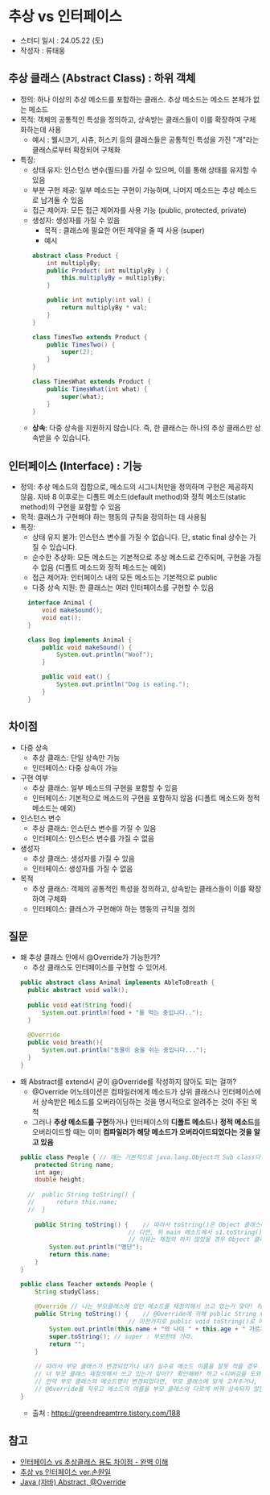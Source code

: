 # 추상 vs 인터페이스
* 스터디 일시 : 24.05.22 (토)
* 작성자 : 류태웅

## 추상 클래스 (Abstract Class) : 하위 객체
- 정의: 하나 이상의 추상 메소드를 포함하는 클래스. 추상 메소드는 메소드 본체가 없는 메소드
- 목적: 객체의 공통적인 특성을 정의하고, 상속받는 클래스들이 이를 확장하여 구체화하는데 사용
  - 예시 : 웰시코기, 시츄, 허스키 등의 클래스들은 공통적인 특성을 가진 "개"라는 클래스로부터 확장되어 구체화
- 특징:
  - 상태 유지: 인스턴스 변수(필드)를 가질 수 있으며, 이를 통해 상태를 유지할 수 있음
  - 부분 구현 제공: 일부 메소드는 구현이 가능하며, 나머지 메소드는 추상 메소드로 남겨둘 수 있음
  - 접근 제어자: 모든 접근 제어자를 사용 가능 (public, protected, private)
  - 생성자: 생성자를 가질 수 있음
    - 목적 : 클래스에 필요한 어떤 제약을 줄 때 사용 (super)
    - 예시
    ```java
    abstract class Product { 
        int multiplyBy;
        public Product( int multiplyBy ) {
            this.multiplyBy = multiplyBy;
        }

        public int mutiply(int val) {
            return multiplyBy * val;
        }
    }

    class TimesTwo extends Product {
        public TimesTwo() {
            super(2);
        }
    }

    class TimesWhat extends Product {
        public TimesWhat(int what) {
            super(what);
        }
    }
    ```
  - **상속**: 다중 상속을 지원하지 않습니다. 즉, 한 클래스는 하나의 추상 클래스만 상속받을 수 있습니다.

## 인터페이스 (Interface) : 기능
- 정의: 추상 메소드의 집합으로, 메소드의 시그니처만을 정의하며 구현은 제공하지 않음.
자바 8 이후로는 디폴트 메소드(default method)와 정적 메소드(static method)의 구현을 포함할 수 있음
- 목적: 클래스가 구현해야 하는 행동의 규칙을 정의하는 데 사용됨
- 특징:
  - 상태 유지 불가: 인스턴스 변수를 가질 수 없습니다. 단, static final 상수는 가질 수 있습니다.
  - 순수한 추상화: 모든 메소드는 기본적으로 추상 메소드로 간주되며, 구현을 가질 수 없음
  (디폴트 메소드와 정적 메소드는 예외)
  - 접근 제어자: 인터페이스 내의 모든 메소드는 기본적으로 public
  - 다중 상속 지원: 한 클래스는 여러 인터페이스를 구현할 수 있음
  ```java
    interface Animal {
        void makeSound();
        void eat();
    }

    class Dog implements Animal {
        public void makeSound() {
            System.out.println("Woof");
        }

        public void eat() {
            System.out.println("Dog is eating.");
        }
    }
  ```
## 차이점
- 다중 상속
  - 추상 클래스: 단일 상속만 가능
  - 인터페이스: 다중 상속이 가능
- 구현 여부
  - 추상 클래스: 일부 메소드의 구현을 포함할 수 있음
  - 인터페이스: 기본적으로 메소드의 구현을 포함하지 않음 (디폴트 메소드와 정적 메소드는 예외)
- 인스턴스 변수
  - 추상 클래스: 인스턴스 변수를 가질 수 있음
  - 인터페이스: 인스턴스 변수를 가질 수 없음
- 생성자
  - 추상 클래스: 생성자를 가질 수 있음
  - 인터페이스: 생성자를 가질 수 없음
- 목적
  - 추상 클래스: 객체의 공통적인 특성을 정의하고, 상속받는 클래스들이 이를 확장하여 구체화
  - 인터페이스: 클래스가 구현해야 하는 행동의 규칙을 정의

## 질문
- 왜 추상 클래스 안에서 @Override가 가능한가?
  - 추상 클래스도 인터페이스를 구현할 수 있어서.
  ```java
  public abstract class Animal implements AbleToBreath {
    public abstract void walk();
    
    public void eat(String food){
        System.out.println(food + "를 먹는 중입니다..");
    }
    
    @Override
    public void breath(){
        System.out.println("동물이 숨을 쉬는 중입니다...");
    }
  }
  ```
- 왜 Abstract를 extend시 굳이 @Override를 작성하지 않아도 되는 걸까?
  - @Override 어노테이션은 컴파일러에게 메소드가 상위 클래스나 인터페이스에서 상속받은 메소드를 오버라이딩하는 것을 명시적으로 알려주는 것이 주된 목적
  - 그러나 **추상 메소드를 구현**하거나 인터페이스의 **디폴트 메소드**나 **정적 메소드**를 오버라이드할 때는 이미 **컴파일러가 해당 메소드가 오버라이드되었다는 것을 알고 있음**
  ```java
  public class People {	// 얘는 기본적으로 java.lang.Object의 Sub class다. 즉, 'public class People extends java.lang.Object'와 같다. 
	  protected String name;
	  int age;
	  double height;
	
    //	public String toString() {
    //		return this.name;
    //	}
	
	  public String toString() {	// 따라서 toString()은 Object 클래스에 있는 메소드이기 때문에 없어도 사용할 수 있다.
								// 다만, 위 main 메소드에서 s1.toString()는 Student@36aa7bc2 를 반환해 'Student@36aa7bc2의 점수 100, 50' 을 출력할거다.
								// 이유는 재정의 하지 않았을 경우 Object 클래스가 toString()으로 반환하는 것은 s1이라는 방의 메모리 주소 자체를 반환하기 때문이다.
		  System.out.println("명단");
		  return this.name;
	  }
  }
  ```
  ```java
  public class Teacher extends People {
	  String studyClass;
	
	  @Override	// 나는 부모클래스에 있던 메소드를 재정의해서 쓰고 있는거 맞아! 하는것이다.
	  public String toString() {	// @Override에 의해 public String toString2()로 이름을 바꾸면 에러가 발생한다. (부모 클래스에 public String toString2()라는 메소드가 없기 때문.)
								// 마찬가지로 public void toString()로 메소드 타입을 바꾸면 에러가 발생한다. (부모 클래스에 public void String toString()라는 메소드가 없기 때문.)
		  System.out.println(this.name + "의 나이 " + this.age + " 가르치는 반 : " + this.studyClass);
		  super.toString();	// super : 부모한테 가라.
		  return "";
	  }
	
	  // 따라서 부모 클래스가 변경되었거나 내가 실수로 메소드 이름을 잘못 적을 경우 부모 클래스에 일치하는 메소드가 확인되지 않기 때문에,
	  // 너 부모 클래스 재정의해서 쓰고 있는거 맞아?? 확인해봐! 하고 <디버깅을 도와준다!>
	  // 만약 부모 클래스의 메소드명이 변경되었다면, 부모 클래스에 맞게 고쳐주거나, 부모 클래스와 다르게 새롭게 메소드를 만들려는거면
	  // @Override를 지우고 메소드의 이름을 부모 클래스와 다르게 바꿔 상속되지 않는 Teacher 클래스만의 메소드로 새로운 메소드를 만들어 사용한다.
  }
  ```
  - 출처 : https://greendreamtrre.tistory.com/188

## 참고
- [인터페이스 vs 추상클래스 용도 차이점 - 완벽 이해](https://inpa.tistory.com/entry/JAVA-%E2%98%95-%EC%9D%B8%ED%84%B0%ED%8E%98%EC%9D%B4%EC%8A%A4-vs-%EC%B6%94%EC%83%81%ED%81%B4%EB%9E%98%EC%8A%A4-%EC%B0%A8%EC%9D%B4%EC%A0%90-%EC%99%84%EB%B2%BD-%EC%9D%B4%ED%95%B4%ED%95%98%EA%B8%B0)
- [추상 vs 인터페이스 ver.손원일](https://github.com/learning-mate-org/tech-interview-study/blob/main/Language/Java/%EC%B6%94%EC%83%81%20vs%20%EC%9D%B8%ED%84%B0%ED%8E%98%EC%9D%B4%EC%8A%A4/%EC%86%90%EC%9B%90%EC%9D%BC.md)
- [Java (자바) Abstract, @Override](https://greendreamtrre.tistory.com/188)